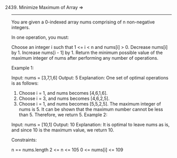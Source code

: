 2439. Minimize Maximum of Array  =>
---------------------------------


You are given a 0-indexed array nums comprising of n non-negative integers.

In one operation, you must:

Choose an integer i such that 1 <= i < n and nums[i] > 0.
Decrease nums[i] by 1.
Increase nums[i - 1] by 1.
Return the minimum possible value of the maximum integer of nums after performing any number of operations.

 

Example 1:

Input: nums = [3,7,1,6]
Output: 5
Explanation:
One set of optimal operations is as follows:
1. Choose i = 1, and nums becomes [4,6,1,6].
2. Choose i = 3, and nums becomes [4,6,2,5].
3. Choose i = 1, and nums becomes [5,5,2,5].
The maximum integer of nums is 5. It can be shown that the maximum number cannot be less than 5.
Therefore, we return 5.
Example 2:

Input: nums = [10,1]
Output: 10
Explanation:
It is optimal to leave nums as is, and since 10 is the maximum value, we return 10.
 

Constraints:

n == nums.length
2 <= n <= 105
0 <= nums[i] <= 109

